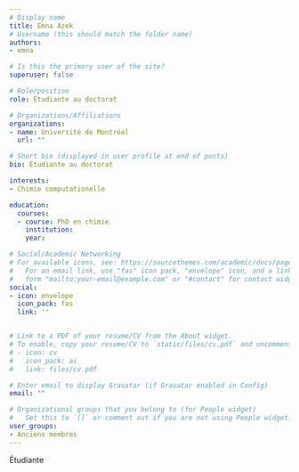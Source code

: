 ```yaml
---
# Display name
title: Emna Azek
# Username (this should match the folder name)
authors:
- emna

# Is this the primary user of the site?
superuser: false

# Role/position
role: Étudiante au doctorat

# Organizations/Affiliations
organizations:
- name: Université de Montréal
  url: ""

# Short bio (displayed in user profile at end of posts)
bio: Étudiante au doctorat

interests:
- Chimie computationelle

education:
  courses:
  - course: PhD en chimie
    institution: 
    year: 

# Social/Academic Networking
# For available icons, see: https://sourcethemes.com/academic/docs/page-builder/#icons
#   For an email link, use "fas" icon pack, "envelope" icon, and a link in the
#   form "mailto:your-email@example.com" or "#contact" for contact widget.
social:
- icon: envelope
  icon_pack: fas
  link: ''


# Link to a PDF of your resume/CV from the About widget.
# To enable, copy your resume/CV to `static/files/cv.pdf` and uncomment the lines below.
# - icon: cv
#   icon_pack: ai
#   link: files/cv.pdf

# Enter email to display Gravatar (if Gravatar enabled in Config)
email: ""

# Organizational groups that you belong to (for People widget)
#   Set this to `[]` or comment out if you are not using People widget.
user_groups:
- Anciens membres
---
```


Étudiante

